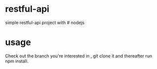 # restful-api
simple restful-api project with # nodejs
# usage
Check out the branch you're interested in , git clone it and thereafter run npm install.
